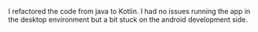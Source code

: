 I refactored the code from java to Kotlin. 
I had no issues running the app in the desktop environment but a bit stuck on the android development side.

